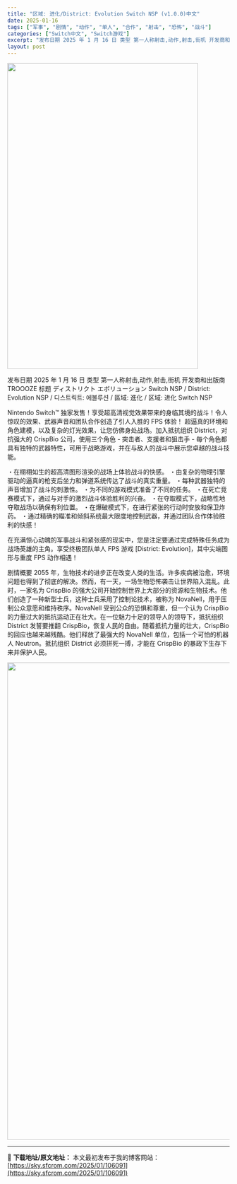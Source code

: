```yaml
---
title: "区域: 进化/District: Evolution Switch NSP (v1.0.0)中文"
date: 2025-01-16
tags: ["军事", "剧情", "动作", "单人", "合作", "射击", "恐怖", "战斗"]
categories: ["Switch中文", "Switch游戏"]
excerpt: "发布日期 2025 年 1 月 16 日 类型 第一人称射击,动作,射击,街机 开发商和出版商 TROOOZE 标题 ディストリクト エボリューション Switch NSP / District: Evolution NSP / 디스트릭트: 에볼루션 / 區域: 進化 / 区域: 进化 Switc&hellip;"
layout: post
---
```


<img class="aligncenter size-full wp-image-106060" src="https://sky.sfcrom.com/wp-content/uploads/2025/01/2025011611340146.webp" alt="" width="432" height="692" />

发布日期 2025 年 1 月 16 日
类型 第一人称射击,动作,射击,街机
开发商和出版商 TROOOZE
标题 ディストリクト エボリューション Switch NSP / District: Evolution NSP / 디스트릭트: 에볼루션 / 區域: 進化 / 区域: 进化 Switch NSP

Nintendo Switch™ 独家发售！享受超高清视觉效果带来的身临其境的战斗！令人惊叹的效果、武器声音和团队合作创造了引人入胜的 FPS 体验！
超逼真的环境和角色建模，以及复杂的灯光效果，让您仿佛身处战场。加入抵抗组织 District，对抗强大的 CrispBio 公司，使用三个角色 - 突击者、支援者和狙击手 - 每个角色都具有独特的武器特性，可用于战略游戏，并在与敌人的战斗中展示您卓越的战斗技能。

・在栩栩如生的超高清图形渲染的战场上体验战斗的快感。
・由复杂的物理引擎驱动的逼真的枪支后坐力和弹道系统传达了战斗的真实重量。
・每种武器独特的声音增加了战斗的刺激性。
・为不同的游戏模式准备了不同的任务。
・在死亡竞赛模式下，通过与对手的激烈战斗体验胜利的兴奋。
・在夺取模式下，战略性地夺取战场以确保有利位置。
・在爆破模式下，在进行紧张的行动时安放和保卫炸药。
・通过精确的瞄准和倾斜系统最大限度地控制武器，并通过团队合作体验胜利的快感！

在充满惊心动魄的军事战斗和紧张感的现实中，您是注定要通过完成特殊任务成为战场英雄的主角。享受终极团队单人 FPS 游戏 [District: Evolution]，其中尖端图形与重度 FPS 动作相遇！

剧情概要
2055 年，生物技术的进步正在改变人类的生活。许多疾病被治愈，环境问题也得到了彻底的解决。然而，有一天，一场生物恐怖袭击让世界陷入混乱。此时，一家名为 CrispBio 的强大公司开始控制世界上大部分的资源和生物技术。他们创造了一种新型士兵，这种士兵采用了控制论技术，被称为 NovaNell，用于压制公众意愿和维持秩序。NovaNell
受到公众的恐惧和尊重，但一个认为 CrispBio 的力量过大的抵抗运动正在壮大。在一位魅力十足的领导人的领导下，抵抗组织 District 发誓要推翻 CrispBio，恢复人民的自由。随着抵抗力量的壮大，CrispBio 的回应也越来越残酷。他们释放了最强大的 NovaNell 单位，包括一个可怕的机器人 Neutron。抵抗组织 District 必须拼死一搏，才能在 CrispBio 的暴政下生存下来并保护人民。

<img class="aligncenter size-full wp-image-106057" src="https://sky.sfcrom.com/wp-content/uploads/2025/01/2025011611335969.webp" alt="" width="1920" height="1080" />

---
📖 **下载地址/原文地址：** 本文最初发布于我的博客网站：[https://sky.sfcrom.com/2025/01/106091](https://sky.sfcrom.com/2025/01/106091)
